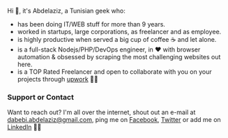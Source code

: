 Hi 👋, it's Abdelaziz, a Tunisian geek who:
- has been doing IT/WEB stuff for more than 9 years.
- worked in startups, large corporations, as freelancer and as employee.
- is highly productive when served a big cup of coffee ☕ and let alone. 
- is a full-stack Nodejs/PHP/DevOps engineer, in ❤️ with browser automation & obsessed by scraping the most challenging websites out here.
- is a TOP Rated Freelancer and open to collaborate with you on your projects through [upwork](https://www.upwork.com/freelancers/~01d23ae053d58877c2) 🤝🔥

### Support or Contact
Want to reach out? I'm all over the internet, shout out an e-mail at [dabebi.abdelaziz@gmail.com](mailto:dabebi.abdelaziz@gmail.com), ping me on [Facebook](https://www.facebook.com/fcb.simao), [Twitter](https://twitter.com/3azzouzana) or add me on [LinkedIn](https://www.linkedin.com/in/abdelazizdabebi/) 👋👋
